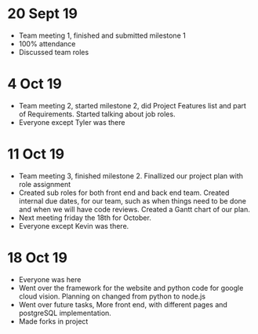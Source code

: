 # 20 Sept 19
- Team meeting 1, finished and submitted milestone 1
- 100% attendance
- Discussed team roles
# 4 Oct 19
- Team meeting 2, started milestone 2, did Project Features list and part of Requirements. Started talking about job roles.
- Everyone except Tyler was there
# 11 Oct 19
- Team meeting 3, finished milestone 2. Finallized our project plan with role assignment
- Created sub roles for both front end and back end team. Created internal due dates, for our team, such as when things need to be done and when we will have code reviews. Created a Gantt chart of our plan.
- Next meeting friday the 18th for October.
- Everyone except Kevin was there.
# 18 Oct 19
- Everyone was here
- Went over the framework for the website and python code for google cloud vision. Planning on changed from python to node.js
- Went over future tasks, More front end, with different pages and postgreSQL implementation.
- Made forks in project
